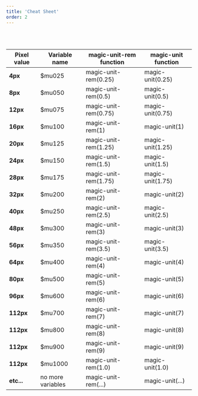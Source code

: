 ```yaml
---
title: 'Cheat Sheet'
order: 2
---
```


<pattern path="src/pages/Foundations/magicUnit/Previews/magic-unit"></pattern>

<br><br>

<table>
  <thead>
    <tr>
      <th>Pixel value</th>
      <th>Variable name</th>
      <th>magic-unit-rem function</th>
      <th>magic-unit function</th>
    </tr>
  </thead>
  <tbody>
    <tr>
      <td><b>4px</b></td>
      <td>$mu025</td>
      <td>magic-unit-rem(0.25)</td>
      <td>magic-unit(0.25)</td>
    </tr>
    <tr>
      <td><b>8px</b></td>
      <td>$mu050</td>
      <td>magic-unit-rem(0.5)</td>
      <td>magic-unit(0.5)</td>
    </tr>
    <tr>
      <td><b>12px</b></td>
      <td>$mu075</td>
      <td>magic-unit-rem(0.75)</td>
      <td>magic-unit(0.75)</td>
    </tr>
    <tr>
      <td><b>16px</b></td>
      <td>$mu100</td>
      <td>magic-unit-rem(1)</td>
      <td>magic-unit(1)</td>
    </tr>
    <tr>
      <td><b>20px</b></td>
      <td>$mu125</td>
      <td>magic-unit-rem(1.25)</td>
      <td>magic-unit(1.25)</td>
    </tr>
    <tr>
      <td><b>24px</b></td>
      <td>$mu150</td>
      <td>magic-unit-rem(1.5)</td>
      <td>magic-unit(1.5)</td>
    </tr>
    <tr>
      <td><b>28px</b></td>
      <td>$mu175</td>
      <td>magic-unit-rem(1.75)</td>
      <td>magic-unit(1.75)</td>
    </tr>
    <tr>
      <td><b>32px</b></td>
      <td>$mu200</td>
      <td>magic-unit-rem(2)</td>
      <td>magic-unit(2)</td>
    </tr>
    <tr>
      <td><b>40px</b></td>
      <td>$mu250</td>
      <td>magic-unit-rem(2.5)</td>
      <td>magic-unit(2.5)</td>
    </tr>
    <tr>
      <td><b>48px</b></td>
      <td>$mu300</td>
      <td>magic-unit-rem(3)</td>
      <td>magic-unit(3)</td>
    </tr>
    <tr>
      <td><b>56px</b></td>
      <td>$mu350</td>
      <td>magic-unit-rem(3.5)</td>
      <td>magic-unit(3.5)</td>
    </tr>
    <tr>
      <td><b>64px</b></td>
      <td>$mu400</td>
      <td>magic-unit-rem(4)</td>
      <td>magic-unit(4)</td>
    </tr>
    <tr>
      <td><b>80px</b></td>
      <td>$mu500</td>
      <td>magic-unit-rem(5)</td>
      <td>magic-unit(5)</td>
    </tr>
    <tr>
      <td><b>96px</b></td>
      <td>$mu600</td>
      <td>magic-unit-rem(6)</td>
      <td>magic-unit(6)</td>
    </tr>
    <tr>
      <td><b>112px</b></td>
      <td>$mu700</td>
      <td>magic-unit-rem(7)</td>
      <td>magic-unit(7)</td>
    </tr>
    <tr>
      <td><b>112px</b></td>
      <td>$mu800</td>
      <td>magic-unit-rem(8)</td>
      <td>magic-unit(8)</td>
    </tr>
    <tr>
      <td><b>112px</b></td>
      <td>$mu900</td>
      <td>magic-unit-rem(9)</td>
      <td>magic-unit(9)</td>
    </tr>
    <tr>
      <td><b>112px</b></td>
      <td>$mu1000</td>
      <td>magic-unit-rem(1.0)</td>
      <td>magic-unit(1.0)</td>
    </tr>
    <tr>
      <td><b>etc...</b></td>
      <td>no more variables</td>
      <td>magic-unit-rem(...)</td>
      <td>magic-unit(...)</td>
    </tr>
  </tbody>
</table>
